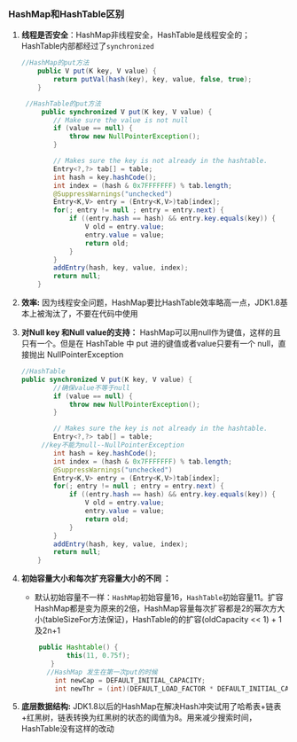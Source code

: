 ### HashMap和HashTable区别

1. **线程是否安全**：HashMap非线程安全，HashTable是线程安全的；HashTable内部都经过了`synchronized`

   ```java
   //HashMap的put方法
       public V put(K key, V value) {
           return putVal(hash(key), key, value, false, true);
       }
   
   	//HashTable的put方法
   	    public synchronized V put(K key, V value) {
           // Make sure the value is not null
           if (value == null) {
               throw new NullPointerException();
           }
   
           // Makes sure the key is not already in the hashtable.
           Entry<?,?> tab[] = table;
           int hash = key.hashCode();
           int index = (hash & 0x7FFFFFFF) % tab.length;
           @SuppressWarnings("unchecked")
           Entry<K,V> entry = (Entry<K,V>)tab[index];
           for(; entry != null ; entry = entry.next) {
               if ((entry.hash == hash) && entry.key.equals(key)) {
                   V old = entry.value;
                   entry.value = value;
                   return old;
               }
           }
           addEntry(hash, key, value, index);
           return null;
       }
   
   
   ```

   

2. **效率:** 因为线程安全问题，HashMap要比HashTable效率略高一点，JDK1.8基本上被淘汰了，不要在代码中使用

3. **对Null key 和Null value的支持：** HashMap可以用null作为键值，这样的且只有一个。但是在 HashTable 中 put 进的键值或者value只要有一个 null，直接抛出 NullPointerException

   ```java
   //HashTable
   public synchronized V put(K key, V value) {
           //确保value不等于null
           if (value == null) {
               throw new NullPointerException();
           }
   
           // Makes sure the key is not already in the hashtable.
           Entry<?,?> tab[] = table;
       	//key不能为null--NullPointerException
           int hash = key.hashCode();
           int index = (hash & 0x7FFFFFFF) % tab.length;
           @SuppressWarnings("unchecked")
           Entry<K,V> entry = (Entry<K,V>)tab[index];
           for(; entry != null ; entry = entry.next) {
               if ((entry.hash == hash) && entry.key.equals(key)) {
                   V old = entry.value;
                   entry.value = value;
                   return old;
               }
           }
           addEntry(hash, key, value, index);
           return null;
       }
   ```

4. **初始容量大小和每次扩充容量大小的不同 ：**

   - 默认初始容量不一样：`HashMap`初始容量16，`HashTable`初始容量11。扩容HashMap都是变为原来的2倍，HashMap容量每次扩容都是2的幂次方大小(tableSizeFor方法保证)，HashTable的的扩容(oldCapacity << 1) + 1及2n+1

     ```java
      public Hashtable() {
             this(11, 0.75f);
         }
     	//HashMap 发生在第一次put的时候
          int newCap = DEFAULT_INITIAL_CAPACITY;
          int newThr = (int)(DEFAULT_LOAD_FACTOR * DEFAULT_INITIAL_CAPACITY);
     ```

5. **底层数据结构:** JDK1.8以后的HashMap在解决Hash冲突试用了哈希表+链表+红黑树，链表转换为红黑树的状态的阈值为8。用来减少搜索时间，HashTable没有这样的改动



